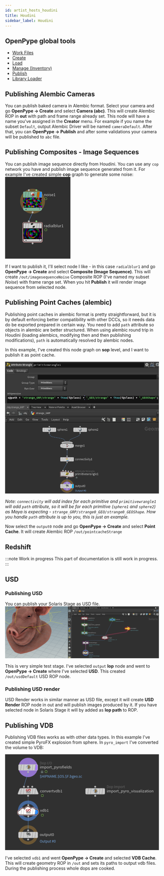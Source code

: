 ```yaml
---
id: artist_hosts_houdini
title: Houdini
sidebar_label: Houdini
---
```


## OpenPype global tools

- [Work Files](artist_tools.md#workfiles)
- [Create](artist_tools.md#creator)
- [Load](artist_tools.md#loader)
- [Manage (Inventory)](artist_tools.md#inventory)
- [Publish](artist_tools.md#publisher)
- [Library Loader](artist_tools.md#library-loader)

## Publishing Alembic Cameras
You can publish baked camera in Alembic format. Select your camera and go **OpenPype -> Create** and select **Camera (abc)**.
This will create Alembic ROP in **out** with path and frame range already set. This node will have a name you've
assigned in the **Creator** menu. For example if you name the subset `Default`, output Alembic Driver will be named
`cameraDefault`. After that, you can **OpenPype -> Publish** and after some validations your camera will be published
to `abc` file.

## Publishing Composites - Image Sequences
You can publish image sequence directly from Houdini. You can use any `cop` network you have and publish image
sequence generated from it. For example I've created simple **cop** graph to generate some noise:
![Noise COP](assets/houdini_imagesequence_cop.png)

If I want to publish it, I'll select node I like - in this case `radialblur1` and go **OpenPype -> Create** and
select **Composite (Image Sequence)**. This will create `/out/imagesequenceNoise` Composite ROP (I've named my subset
*Noise*) with frame range set. When you hit **Publish** it will render image sequence from selected node.

## Publishing Point Caches (alembic)
Publishing point caches in alembic format is pretty straightforward, but it is by default enforcing better compatibility
with other DCCs, so it needs data do be exported prepared in certain way. You need to add `path` attribute so objects
in alembic are better structured. When using alembic round trip in Houdini (loading alembics, modifying then and
then publishing modifications), `path` is automatically resolved by alembic nodes.

In this example, I've created this node graph on **sop** level, and I want to publish it as point cache.

![Pointcache setup](assets/houdini_pointcache_path.png)

*Note: `connectivity` will add index for each primitive and `primitivewrangle1` will add `path` attribute, so it will
be for each primitive (`sphere1` and `sphere2`) as Maya is expecting - `strange_GRP/strange0_GEO/strange0_GEOShape`. How
you handle `path` attribute is up to you, this is just an example.*

Now select the `output0` node and go **OpenPype -> Create** and select **Point Cache**. It will create
Alembic ROP `/out/pointcacheStrange`


## Redshift
:::note Work in progress
This part of documentation is still work in progress.
:::

## USD
### Publishing USD
You can publish your Solaris Stage as USD file.
![Solaris USD](assets/houdini_usd_stage.png)

This is very simple test stage. I've selected `output` **lop** node and went to **OpenPype -> Create** where I've
selected **USD**. This created `/out/usdDefault` USD ROP node.

### Publishing USD render

USD Render works in similar manner as USD file, except it will create **USD Render** ROP node in out and will publish
images produced by it. If you have selected node in Solaris Stage it will by added as **lop path** to ROP.

## Publishing VDB

Publishing VDB files works as with other data types. In this example I've created simple PyroFX explosion from
sphere. In `pyro_import` I've converted the volume to VDB:

![VDB Setup](assets/houdini_vdb_setup.png)

I've selected `vdb1` and went **OpenPype -> Create** and selected **VDB Cache**. This will create
geometry ROP in `/out` and sets its paths to output vdb files. During the publishing process
whole dops are cooked.

